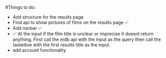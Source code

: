#Things to do:

- Add structure for the results page
- Find api to show pictures of films on the results page ✅
- Add navbar ✅
- ✅ At the input if the film title is unclear or imprecise it doesnt return anything. First call the mdb api with the input as the query then call the tastedive with the first results title as the input.
- add account functionality
